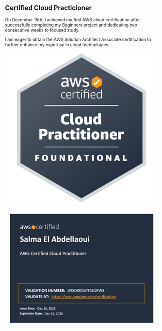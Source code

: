 ## Certified Cloud Practicioner 
On December 15th, I achieved my first AWS cloud certification after successfully completing my Beginners project and dedicating two consecutive weeks to focused study.

 I am eager to obtain the AWS Solution Architect Associate certification to further enhance my expertise in cloud technologies.

![certified cloud practicioner](../Beginners_Project/00_templates/aws-certified-cloud-practitioner.png) 

![certified cloud practicioner](../Beginners_Project/00_templates/AWS-certification.png) 
